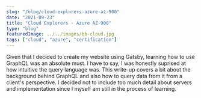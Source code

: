 ```yaml
---
slug: "/blog/cloud-explorers-azure-az-900"
date: "2021-09-23"
title: "Cloud Explorers - Azure AZ-900"
type: "blog"
featuredImage: ../../images/bb-cloud.jpg
tags: ["cloud", "azure", "certification"]
---
```


Given that I decided to create my website using Gatsby, learning how to use GraphQL was an absolute must. I have to say, I was honestly suprised at how intuitive the query language was. This write-up covers a bit about the background behind GraphQL and also how to query data from it from a client's perspective. I decided not to include too much detail about servers and implementation since I myself am still in the process of learning. 
